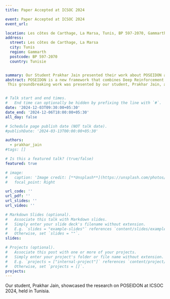 ```yaml
---
title: Paper Accepted at ICSOC 2024

event: Paper Accepted at ICSOC 2024
event_url: 

location: Les côtes de Carthage, La Marsa, Tunis, BP 597-2070, Gammarth, Tunisie
address:
  street: Les côtes de Carthage, La Marsa
  city: Tunis
  region: Gammarth
  postcode: BP 597-2070
  country: Tunisie


summary: Our Student Prakhar Jain presented their work about POSEIDON at ICSOC 2024, Tunisia
abstract: POSEIDON is a new framework that combines Deep Reinforcement Learning (Deep RL) with traditional optimization techniques to improve how we manage these networks. While still in the early stages, POSEIDON offers a fresh approach to handling some of the key issues facing MEC networks today.
 This groundbreaking work was presented by our student, Prakhar Jain, at ICSOC 2024 in Tunisia. This work, authored by Prakhar Jain, Prakhar Singhal, Divyansh Pandey, Giovanni Ennio Quattrocchi, and Karthik Vaidhyanathan,showcased the research to the international audience, highlighting how POSEIDON's AI-driven approach can transform network optimization of function placement in edge networks. His presentation received great interest from researchers and industry professionals, reflecting the growing importance of intelligent solutions in edge computing.


# Talk start and end times.
#   End time can optionally be hidden by prefixing the line with `#`.
date: '2024-12-03T09:30:00+05:30'
date_end: '2024-12-06T18:00:00+05:30'
all_day: false

# Schedule page publish date (NOT talk date).
#publishDate: '2024-03-13T00:00:00+05:30'

authors:
  - prakhar_jain
#tags: []

# Is this a featured talk? (true/false)
featured: true

# image:
#   caption: 'Image credit: [**Unsplash**](https://unsplash.com/photos/bzdhc5b3Bxs)'
#   focal_point: Right

url_code: ''
url_pdf: ''
url_slides: ''
url_video: ''

# Markdown Slides (optional).
#   Associate this talk with Markdown slides.
#   Simply enter your slide deck's filename without extension.
#   E.g. `slides = "example-slides"` references `content/slides/example-slides.md`.
#   Otherwise, set `slides = ""`.
slides:

# Projects (optional).
#   Associate this post with one or more of your projects.
#   Simply enter your project's folder or file name without extension.
#   E.g. `projects = ["internal-project"]` references `content/project/deep-learning/index.md`.
#   Otherwise, set `projects = []`.
projects:
---
```


Our student, Prakhar Jain, showcased the research on POSEIDON at ICSOC 2024, held in Tunisia.

